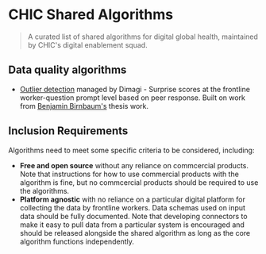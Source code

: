 # CHIC Shared Algorithms
> A curated list of shared algorithms for digital global health, maintained by CHIC's digital enablement squad.

## Data quality algorithms

* [Outlier detection](https://github.com/dimagi/outlier-detect) managed by Dimagi - Surprise scores at the frontline worker-question prompt level based on peer response. Built on work from [Benjamin Birnbaum's](https://bbirnbaum.com/) thesis work.

## Inclusion Requirements

Algorithms need to meet some specific criteria to be considered, including:

* **Free and open source** without any reliance on commcercial products. Note that instructions for how to use commercial products with the algorithm is fine, but no commcercial products should be required to use the algorithms.
* **Platform agnostic** with no reliance on a particular digital platform for collecting the data by frontline workers. Data schemas used on input data should be fully documented. Note that developing connectors to make it easy to pull data from a particular system is encouraged and should be released alongside the shared algorithm as long as the core algorithm functions independently.

